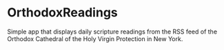 # OrthodoxReadings

Simple app that displays daily scripture readings from the RSS feed of the Orthodox Cathedral of the Holy Virgin Protection in New York.

